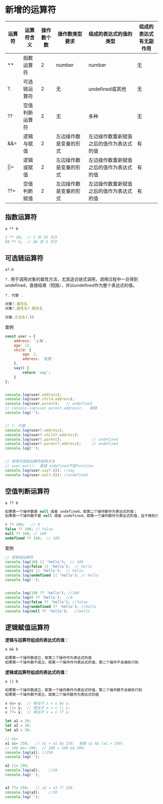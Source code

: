 # 新增的运算符



| 运算符 | 运算符含义     | 操作数个数 | 操作数类型要求         | 组成的表达式的值的类型                   | 组成的表达式有无副作用 |
| ------ | -------------- | ---------- | ---------------------- | ---------------------------------------- | ---------------------- |
| **     | 指数运算符     | 2          | number                 | number                                   | 无                     |
| ?.     | 可选链运算符   | 2          | 无                     | undefined或其他                          | 无                     |
| ??     | 空值判断运算符 | 2          | 无                     | 多种                                     | 无                     |
| &&=    | 逻辑与赋值     | 2          | 左边操作数是变量的形式 | 左边操作数重新赋值之后的值作为表达式的值 | 有                     |
| \|\|=  | 逻辑或赋值     | 2          | 左边操作数是变量的形式 | 左边操作数重新赋值之后的值作为表达式的值 | 有                     |
| ??=    | 空值判断赋值   | 2          | 左边操作数是变量的形式 | 左边操作数重新赋值之后的值作为表达式的值 | 有                     |

## 指数运算符

`a ** b`

```js
2 ** 10;  // 2 的 10 次方
89 ** 3;  // 89 的 3 次方
```

## 可选链运算符

`a?.b`

`?.` 用于调用对象的属性方法，尤其适合链式调用，调用过程中一旦得到 undefined，直接结束（短路），并以undefined作为整个表达式的值。

`?. 代替 .`

```js
对象?.属性名
对象?.属性名?.属性名

对象.方法名?.()
```

案例

```js
const user = {
    address: '上海',
    age: 12,
    child: {
        age: 2,
        address: '北京'
    },
    say() {
        return 'say';
    }
};


console.log(user.address);
console.log(user.child.address);
console.log(user.parent);   // undefined
// console.log(user.parent.address);   报错
console.log('');


// ?. 代替 .
console.log(user?.address);
console.log(user?.child?.address);
console.log(user?.parent);              // undefined
console.log(user?.parent?.address);     // undefined
console.log('');


// 使用可选链运算符调用方法
// user.eat();  报错 undefined不是function
console.log(user.say?.()); //say
console.log(user.eat?.()); //undefined
```



## 空值判断运算符

`a ?? b`

```js
如果第一个操作数是 null 或者 undefined，取第二个操作数作为表达式的值；
如果第一个操作数不是 null 或者 undefined，取第一个操作数作为表达式的值，且不再执行第二个操作数。
```

```js
0 ?? 100;   // 0
false ?? 100; // false
null ?? 100; // 100
undefined ?? 100;  // 100
```

案例

```js
// 逻辑或运算符
console.log(100 || 'hello');  // 100
console.log(false || 'hello');  // hello
console.log(0 || 'hello');  // hello
console.log(undefined || 'hello'); // hello
console.log('');


console.log(100 ?? 'hello'); //100
console.log(0 ?? 'hello');  //0
console.log(false ?? 'hello'); //false
console.log(undefined ?? 'hello'); //hello
console.log(null ?? 'hello');   //hello
```



 ## 逻辑赋值运算符

**逻辑与运算符组成的表达式的值：**

`a && b `

```js
如果第一个操作数成立，取第二个操作作为表达式的值
如果第一个操作数不成立，取第一个操作作为表达式的值，第二个操作不会被执行到
```

**逻辑或运算符组成的表达式的值：**

`a || b `

```js
如果第一个操作数成立，取第一个操作数作为表达式的值，第二个操作数不会被执行到
如果第一个操作数不成立，取第二个操作数作为表达式的值
```

```js
x &&= y;  // 相当于 x = x && y;
x ||= y;  // 相当于 x = x || y;
x ??= y;  // 相当于 x = x ?? y;
```

```js
let a1 = 10;
let a2 = 20;
let a3 = 30;

// &&=
a1 &&= 250;   // a1 = a1 && 250;  或者 a1 && (a1 = 250)
// 100 &&= 200;  // 100 = 100 && 200;
console.log(a1); //250
console.log('');

a2 ||= 250;
console.log(a2);    //20
console.log('');


a3 ??= 250;   // a3 = a3 ?? 250
console.log(a3);    //30
console.log('');
```


